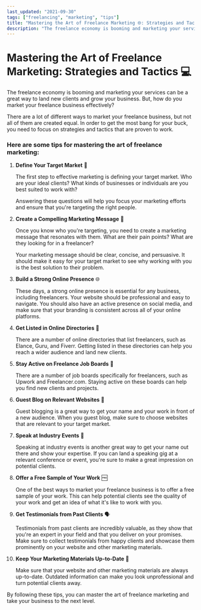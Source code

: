 ```yaml
---
last_updated: "2021-09-30"
tags: ["freelancing", "marketing", "tips"]
title: "Mastering the Art of Freelance Marketing 🌐: Strategies and Tactics 📈"
description: "The freelance economy is booming and marketing your services can be a great way to land new clients and grow your business. But, how do you market your freelance business effectively?"
---
```


# Mastering the Art of Freelance Marketing: Strategies and Tactics 💻

The freelance economy is booming and marketing your services can be a great way to land new clients and grow your business. But, how do you market your freelance business effectively?

There are a lot of different ways to market your freelance business, but not all of them are created equal. In order to get the most bang for your buck, you need to focus on strategies and tactics that are proven to work.

### Here are some tips for mastering the art of freelance marketing:

1.  **Define Your Target Market** 🎯

    The first step to effective marketing is defining your target market. Who are your ideal clients? What kinds of businesses or individuals are you best suited to work with?

    Answering these questions will help you focus your marketing efforts and ensure that you're targeting the right people.

2.  **Create a Compelling Marketing Message** 💬

    Once you know who you're targeting, you need to create a marketing message that resonates with them. What are their pain points? What are they looking for in a freelancer?

    Your marketing message should be clear, concise, and persuasive. It should make it easy for your target market to see why working with you is the best solution to their problem.

3.  **Build a Strong Online Presence** 🌐

    These days, a strong online presence is essential for any business, including freelancers. Your website should be professional and easy to navigate. You should also have an active presence on social media, and make sure that your branding is consistent across all of your online platforms.

4.  **Get Listed in Online Directories** 📑

    There are a number of online directories that list freelancers, such as Elance, Guru, and Fiverr. Getting listed in these directories can help you reach a wider audience and land new clients.

5.  **Stay Active on Freelance Job Boards** 📌

    There are a number of job boards specifically for freelancers, such as Upwork and Freelancer.com. Staying active on these boards can help you find new clients and projects.

6.  **Guest Blog on Relevant Websites** 📝

    Guest blogging is a great way to get your name and your work in front of a new audience. When you guest blog, make sure to choose websites that are relevant to your target market.

7.  **Speak at Industry Events** 🎤

    Speaking at industry events is another great way to get your name out there and show your expertise. If you can land a speaking gig at a relevant conference or event, you're sure to make a great impression on potential clients.

8.  **Offer a Free Sample of Your Work** 🆓

    One of the best ways to market your freelance business is to offer a free sample of your work. This can help potential clients see the quality of your work and get an idea of what it's like to work with you.

9.  **Get Testimonials from Past Clients** 🗣️

    Testimonials from past clients are incredibly valuable, as they show that you're an expert in your field and that you deliver on your promises. Make sure to collect testimonials from happy clients and showcase them prominently on your website and other marketing materials.

10. **Keep Your Marketing Materials Up-to-Date** 📆

    Make sure that your website and other marketing materials are always up-to-date. Outdated information can make you look unprofessional and turn potential clients away.

By following these tips, you can master the art of freelance marketing and take your business to the next level.
